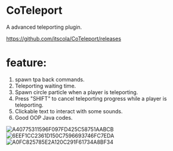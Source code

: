 # CoTeleport
A advanced teleporting plugin.

https://github.com/itscola/CoTeleport/releases

# feature:
1. spawn tpa back commands.
2. Teleporting waiting time.
3. Spawn circle particle when a player is teleporting.
4. Press "SHIFT" to cancel teleporting progress while a player is teleporting.
5. Clickable text to interact with some sounds.
6. Good OOP Java codes.


![A40775311596F097FD425C58751AABCB](https://user-images.githubusercontent.com/47351250/159409938-19e3c7e9-2c06-461a-9324-c9a71a7ba41c.png)
![6EEF1CC2361D150C7596693746FC7EDA](https://user-images.githubusercontent.com/47351250/159409945-d06e811f-3962-4a5d-be77-7ba74bd84a96.png)
![A0FC825785E2A120C291F61734A8BF34](https://user-images.githubusercontent.com/47351250/159409948-d33275e6-f546-49b5-b750-9571144fd4d3.png)
